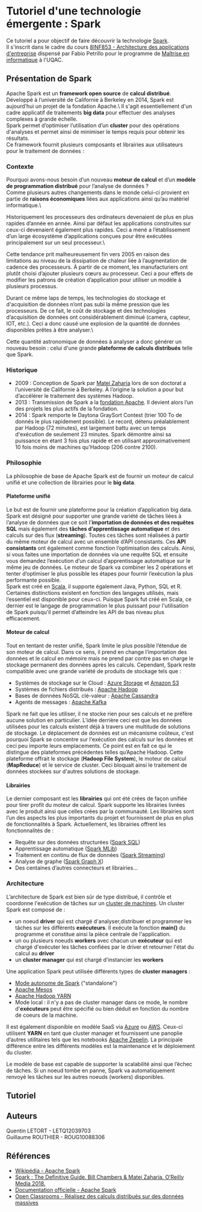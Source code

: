 # Tutoriel d'une technologie émergente : Spark

Ce tutoriel a pour objectif de faire découvrir la technologie [Spark](https://spark.apache.org/).\
Il s'inscrit dans le cadre du cours [8INF853 - Architecture des applications d'entreprise](https://cours.uqac.ca/8INF853) dispensé par Fabio Petrillo pour le programme de [Maîtrise en informatique](https://www.uqac.ca/programme/3037-maitrise-en-informatique/) à l'UQAC.  

## Présentation de Spark

Apache Spark est un **framework open source** de **calcul distribué**.\
Développé à l’université de Californie à Berkeley en 2014, Spark est aujourd’hui un projet de la fondation Apache.\ Il s'agit essentiellement d'un cadre applicatif de traitements **big data** pour effectuer des analyses complexes à grande échelle.\
Spark permet d’optimiser l’utilisation d’un **cluster** pour des opérations d'analyses et permet ainsi de minimiser le temps requis pour obtenir les résultats.\
Ce framework fournit plusieurs composants et librairies aux utilisateurs pour le traitement de données :


### Contexte

Pourquoi avons-nous besoin d’un nouveau **moteur de calcul** et d’un **modèle de programmation distribué** pour l’analyse de données ?\
Comme plusieurs autres changements dans le monde celui-ci provient en partie de **raisons économiques** liées aux applications ainsi qu’au matériel informatique.\

Historiquement les processeurs des ordinateurs devenaient de plus en plus rapides d’année en année. Ainsi par défaut les applications construites sur ceux-ci devenaient également plus rapides. Ceci a mené a l’établissement d’un large écosystème d’applications conçues pour être exécutées principalement sur un seul processeur.\

Cette tendance prit malheureusement fin vers 2005 en raison des limitations au niveau de la dissipation de chaleur liée à l’augmentation de cadence des processeurs. À partir de ce moment, les manufacturiers ont plutôt choisi d’ajouter plusieurs cœurs au processeur. Ceci a pour effets de modifier les patrons de création d’application pour utiliser un modèle à plusieurs processus.

Durant ce même laps de temps, les technologies do stockage et d'acquisition de données n’ont pas subi la même pression que les processeurs. De ce fait, le coût de stockage et des technologies d’acquisition de données ont considérablement diminué (camera, capteur, IOT, etc.). Ceci a donc causé une explosion de la quantité de données disponibles prêtes à être analyser.\

Cette quantité astronomique de données à analyser a donc générer un nouveau besoin : celui d'une grande **plateforme de calculs distribués** telle que Spark.

### Historique

- 2009 : Conception de Spark par [Matei Zaharia](https://en.wikipedia.org/wiki/Matei_Zaharia) lors de son doctorat a l’université de Californie à Berkeley. À l’origine la solution a pour but d’accélérer le traitement des systèmes Hadoop.
- 2013 : Transmission de Spark a la [fondation Apache](https://www.apache.org/). Il devient alors l’un des projets les plus actifs de la fondation.
- 2014 : Spark remporte le Daytona GraySort Contest (trier 100 To de donnés le plus rapidement possible). Le record, détenu préalablement par Hadoop (72 minutes), est largement battu avec un temps d'exécution de seulement 23 minutes. Spark démontre ainsi sa puissance en étant 3 fois plus rapide et en utilisant approximativement 10 fois moins de machines qu'Hadoop (206 contre 2100).

### Philosophie

La philosophie de base de Apache Spark est de fournir un moteur de calcul unifié et une collection de librairies pour le **big data**.

#### Plateforme unifié

Le but est de fournir une plateforme pour la création d’application big data. Spark est désigné pour supporter une grande variété de tâches liées à l’analyse de données que ce soit l'**importation de données et des requêtes SQL** mais également des **tâches d’apprentissage automatique** et des calculs sur des flux (**streaming**). Toutes ces tâches sont réalisées à partir du même moteur de calcul avec un ensemble d’API consistants. Ces **API consistants** ont également comme fonction l’optimisation des calculs. Ainsi, si vous faites une importation de données via une requête SQL et ensuite vous demandez l’exécution d’un calcul d’apprentissage automatique sur le même jeu de données. Le moteur de Spark va combiner les 2 opérations et tenter d’optimiser le plus possible les étapes pour fournir l’exécution la plus performante possible.\
Spark est créé en [Scala](https://www.scala-lang.org/), il supporte également Java, Python, SQL et R. Certaines distinctions existent en fonction des langages utilisés, mais l’essentiel est disponible pour ceux-ci. Puisque Spark fut créé en Scala, ce dernier est le langage de programmation le plus puissant pour l'utilisation de Spark puisqu’il permet d’atteindre les API de bas niveau plus efficacement.

#### Moteur de calcul

Tout en tentant de rester unifié, Spark limite le plus possible l’étendue de son moteur de calcul. Dans ce sens, il prend en change l’importation des données et le calcul en mémoire mais ne prend par contre pas en charge le stockage permanent des données après les calculs. Cependant, Spark reste compatible avec une grande variété de produits de stockage tels que : 
- Systèmes de stockage sur le Cloud : [Azure Storage](https://azure.microsoft.com/en-us/services/storage/) et [Amazon S3](https://aws.amazon.com/fr/s3/)
- Systèmes de fichiers distribués : [Apache Hadoop](https://hadoop.apache.org/)
- Bases de données NoSQL clé-valeur : [Apache Cassandra](http://cassandra.apache.org/)
- Agents de messages : [Apache Kafka](https://kafka.apache.org/)

Spark ne fait que les utiliser, il ne stocke rien pour ses calculs et ne préfère aucune solution en particulier. L’idée derrière ceci est que les données utilisées pour les calculs existent déjà à travers une multitude de solutions de stockage. Le déplacement de données est un mécanisme coûteux, c'est pourquoi Spark se concentre sur l'exécution des calculs sur les données et ceci peu importe leurs emplacements. Ce point est en fait ce qui le distingue des plateformes précédentes telles qu’Apache Hadoop. Cette plateforme offrait le stockage (**Hadoop File System**), le moteur de calcul (**MapReduce**) et le service de cluster. Ceci bloquait ainsi le traitement de données stockées sur d'autres solutions de stockage.

#### Librairies

Le dernier composant est les **librairies** qui ont été crées de façon unifiée pour tirer profit du moteur de calcul. Spark supporte les librairies livrées avec le produit ainsi que celles crées par la communauté. Les librairies sont l’un des aspects les plus importants du projet et fournissent de plus en plus de fonctionnalités à Spark. Actuellement, les librairies offrent les fonctionnalités de : 
- Requête sur des données structurées ([Spark SQL](https://spark.apache.org/sql/))
- Apprentissage automatique ([Spark MLib](https://spark.apache.org/mllib/))
- Traitement en continu de flux de données ([Spark Streaming](https://spark.apache.org/streaming/))
- Analyse de graphe ([Spark Graph X](https://spark.apache.org/graphx/))
- Des centaines d’autres connecteurs et librairies...

### Architecture

L’architecture de Spark est bien sûr de type distribué, il contrôle et coordonne l'exécution de tâches sur un [cluster de machines](https://fr.wikipedia.org/wiki/Grappe_de_serveurs). Un cluster Spark est composé de : 
- un noeud **driver** qui est chargé d'analyser,distribuer et programmer les tâches sur les différents **exécuteurs**. Il exécute la fonction **main()** du programme et constitue ainsi la pièce centrale de l'application.
- un ou plusieurs noeuds **workers** avec chacun un **exécuteur** qui est chargé d'exécuter les tâches confiées par le driver et retourner l'état du calcul au **driver**
- un **cluster manager** qui est chargé d'instancier les **workers** 

Une application Spark peut utilisée différents types de **cluster managers** :
- [Mode autonome de Spark](https://spark.apache.org/docs/latest/spark-standalone.html) ("standalone")
- [Apache Mesos](https://spark.apache.org/docs/latest/running-on-mesos.html)
- [Apache Hadoop YARN](https://spark.apache.org/docs/latest/running-on-yarn.html)
- Mode local : il n'y a pas de cluster manager dans ce mode, le nombre d'**exécuteurs** peut être spécifié ou bien déduit en fonction du nombre de coeurs de la machine.

Il est également disponible en modèle SaaS via [Azure](https://docs.microsoft.com/en-us/azure/hdinsight/spark/apache-spark-overview) ou [AWS](https://aws.amazon.com/fr/emr/features/spark/). Ceux-ci utilisent **YARN** en tant que cluster manager et fournissent une panoplie d’autres utilitaires tels que les notebooks [Apache Zepelin](https://zeppelin.apache.org/). La principale différence entre les différents modèles est la maintenance et le déploiement du cluster.

Le  modèle de base est capable de supporter la scalabilité ainsi que l’échec de tâches. Si un noeud tombe en panne, Spark va automatiquement renvoyé les tâches sur les autres noeuds (workers) disponibles.

## Tutoriel




## Auteurs
Quentin LETORT - LETQ12039703\
Guillaume ROUTHIER - ROUG10088306

## Références
- [Wikipédia - Apache Spark](https://fr.wikipedia.org/wiki/Apache_Spark)
- [Spark : The Definitive Guide. Bill Chambers & Matei Zaharia. O’Reilly Media 2018.](https://www.oreilly.com/library/view/spark-the-definitive/9781491912201/)
- [Documentation officielle - Apache Spark](https://spark.apache.org/docs/latest/)
- [Open Classrooms - Réalisez des calculs distribués sur des données massives](https://openclassrooms.com/fr/courses/4297166-realisez-des-calculs-distribues-sur-des-donnees-massives/4308661-allez-au-dela-de-mapreduce-avec-spark)
